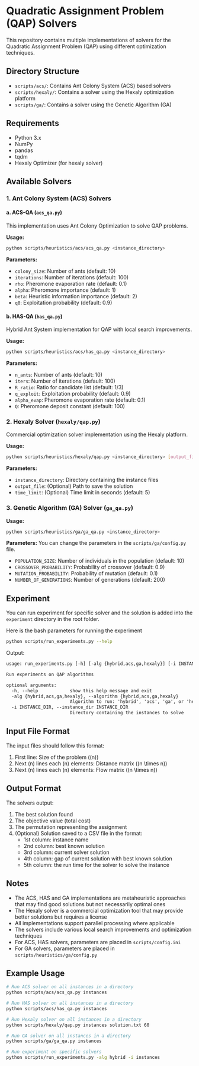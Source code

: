 # Quadratic Assignment Problem (QAP) Solvers

This repository contains multiple implementations of solvers for the Quadratic Assignment Problem (QAP) using different optimization techniques.

## Directory Structure

- `scripts/acs/`: Contains Ant Colony System (ACS) based solvers
- `scripts/hexaly/`: Contains a solver using the Hexaly optimization platform
- `scripts/ga/`: Contains a solver using the Genetic Algorithm (GA)

## Requirements

- Python 3.x
- NumPy
- pandas
- tqdm
- Hexaly Optimizer (for hexaly solver)

## Available Solvers

### 1. Ant Colony System (ACS) Solvers

#### a. ACS-QA (`acs_qa.py`)

This implementation uses Ant Colony Optimization to solve QAP problems.

**Usage:**

```bash
python scripts/heuristics/acs/acs_qa.py <instance_directory>
```

**Parameters:**

- `colony_size`: Number of ants (default: 10)
- `iterations`: Number of iterations (default: 100)
- `rho`: Pheromone evaporation rate (default: 0.1)
- `alpha`: Pheromone importance (default: 1)
- `beta`: Heuristic information importance (default: 2)
- `q0`: Exploitation probability (default: 0.9)

#### b. HAS-QA (`has_qa.py`)

Hybrid Ant System implementation for QAP with local search improvements.

**Usage:**

```bash
python scripts/heuristics/acs/has_qa.py <instance_directory>
```

**Parameters:**

- `n_ants`: Number of ants (default: 10)
- `iters`: Number of iterations (default: 100)
- `R_ratio`: Ratio for candidate list (default: 1/3)
- `q_exploit`: Exploitation probability (default: 0.9)
- `alpha_evap`: Pheromone evaporation rate (default: 0.1)
- `Q`: Pheromone deposit constant (default: 100)

### 2. Hexaly Solver (`hexaly/qap.py`)

Commercial optimization solver implementation using the Hexaly platform.

**Usage:**

```bash
python scripts/heuristics/hexaly/qap.py <instance_directory> [output_file] [time_limit]
```

**Parameters:**

- `instance_directory`: Directory containing the instance files
- `output_file`: (Optional) Path to save the solution
- `time_limit`: (Optional) Time limit in seconds (default: 5)

### 3. Genetic Algorithm (GA) Solver (`ga_qa.py`)

**Usage:**

```bash
python scripts/heuristics/ga/ga_qa.py <instance_directory>
```

**Parameters:**
You can change the parameters in the `scripts/ga/config.py` file.

- `POPULATION_SIZE`: Number of individuals in the population (default: 10)
- `CROSSOVER_PROBABILITY`: Probability of crossover (default: 0.9)
- `MUTATION_PROBABILITY`: Probability of mutation (default: 0.1)
- `NUMBER_OF_GENERATIONS`: Number of generations (default: 200)

## Experiment

You can run experiment for specific solver and the solution is added into the `experiment` directory in the root folder.

Here is the bash parameters for running the experiment

```bash
python scripts/run_experiments.py --help
```

Output:

```txt
usage: run_experiments.py [-h] [-alg {hybrid,acs,ga,hexaly}] [-i INSTANCE_DIR]

Run experiments on QAP algorithms

optional arguments:
  -h, --help            show this help message and exit
  -alg {hybrid,acs,ga,hexaly}, --algorithm {hybrid,acs,ga,hexaly}
                        Algorithm to run: 'hybrid', 'acs', 'ga', or 'hexaly'
  -i INSTANCE_DIR, --instance_dir INSTANCE_DIR
                        Directory containing the instances to solve
```

## Input File Format

The input files should follow this format:

1. First line: Size of the problem (\(n\))
2. Next \(n\) lines each \(n\) elements: Distance matrix (\(n \times n\))
3. Next \(n\) lines each \(n\) elements: Flow matrix (\(n \times n\))

## Output Format

The solvers output:

1. The best solution found
2. The objective value (total cost)
3. The permutation representing the assignment
4. (Optional) Solution saved to a CSV file in the format:
   - 1st column: instance name
   - 2nd column: best known solution
   - 3rd column: current solver solution
   - 4th column: gap of current solution with best known solution
   - 5th column: the run time for the solver to solve the instance

## Notes

- The ACS, HAS and GA implementations are metaheuristic approaches that may find good solutions but not necessarily optimal ones
- The Hexaly solver is a commercial optimization tool that may provide better solutions but requires a license
- All implementations support parallel processing where applicable
- The solvers include various local search improvements and optimization techniques
- For ACS, HAS solvers, parameters are placed in `scripts/config.ini`
- For GA solvers, parameters are placed in `scripts/heuristics/ga/config.py`

## Example Usage

```bash
# Run ACS solver on all instances in a directory
python scripts/acs/acs_qa.py instances

# Run HAS solver on all instances in a directory
python scripts/acs/has_qa.py instances

# Run Hexaly solver on all instances in a directory
python scripts/hexaly/qap.py instances solution.txt 60

# Run GA solver on all instances in a directory
python scripts/ga/ga_qa.py instances

# Run experiment on specific solvers
python scripts/run_experiments.py -alg hybrid -i instances
```
